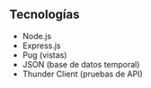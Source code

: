 ## Tecnologías
- Node.js
- Express.js
- Pug (vistas)
- JSON (base de datos temporal)
- Thunder Client (pruebas de API)
